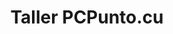 ---
title: "Taller PCPunto.cu"
url: /santa-clara-villa-clara/taller-pcpunto-cu/
shop: Elektronik
---